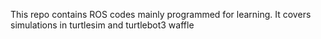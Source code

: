 This repo contains ROS codes mainly programmed for learning. It covers simulations in turtlesim and turtlebot3 waffle
